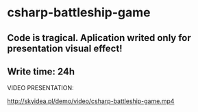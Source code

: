 # csharp-battleship-game

## Code is tragical. Aplication writed only for presentation visual effect!
## Write time: 24h

VIDEO PRESENTATION:

http://skyidea.pl/demo/video/csharp-battleship-game.mp4
